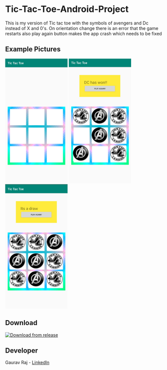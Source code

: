 # Tic-Tac-Toe-Android-Project

This is my version of Tic tac toe with the symbols of avengers and Dc instead of X and 0's.
On orientation change there is an error that the game restarts also play again button makes the app crash which needs to be fixed
 
## Example Pictures
<div>
 <img src='Examples/layout.jpg' width='200' height='400'>
 <img src='Examples/win.jpg' width='200' height='400'>
 <img src='Examples/draw.jpg' width='200' height='400'>
</div>


## Download
<a href='https://github.com/gauravraj0510/Tic-Tac-Toe-Android-Project/releases/download/TicTacToe/TicTacToe_v1.apk'>
<img alt='Download from release' src='https://www.inspirefm.org/wp-content/uploads/button-apk.png' width=200>
</a>

## Developer
Gaurav Raj - [LinkedIn](https://www.linkedin.com/in/gaurav-raj-5893b0195/)
